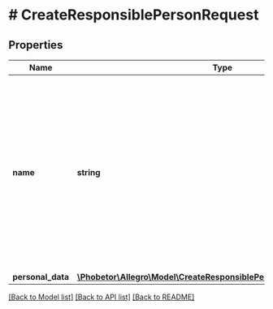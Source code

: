 # # CreateResponsiblePersonRequest

## Properties

Name | Type | Description | Notes
------------ | ------------- | ------------- | -------------
**name** | **string** | Internal name of responsible person in dictionary (visible only to you). Can&#39;t start or end with whitespace. Can&#39;t contain whitespaces other than space. Can&#39;t contain multiple spaces in a row. | [optional]
**personal_data** | [**\Phobetor\Allegro\Model\CreateResponsiblePersonRequestPersonalData**](CreateResponsiblePersonRequestPersonalData.md) |  | [optional]

[[Back to Model list]](../../README.md#models) [[Back to API list]](../../README.md#endpoints) [[Back to README]](../../README.md)

